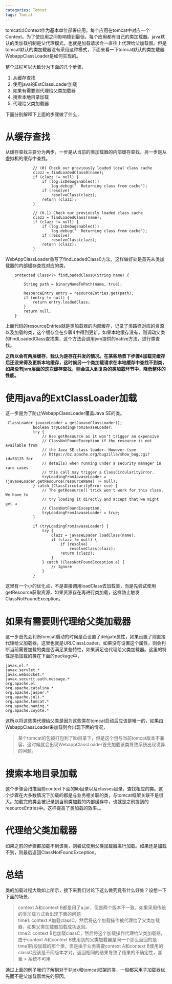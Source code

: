 ```yaml
---
categories: Tomcat
tags: Tomcat
---
```


tomcat以Context作为基本单位部署应用，每个应用在tomcat中对应一个Context。为了使应用之间影响降到最低，每个应用都有自己的类加载器。java默认的类加载机制是父代理模式，也就是加载请求会一直往上代理给父加载器。但是tomcat默认的类加载器没有采用这种模式，下面来看一下tomcat默认的类加载器WebappClassLoader是如何实现的。

整个过程可以大致分为下面的几个步骤，
1. 从缓存查找
2. 使用java的ExtClassLoader加载
3. 如果有需要则代理给父类加载器
4. 搜索本地目录加载
5. 代理给父类加载器

下面分别解释下上面的步骤做了什么，
# 从缓存查找

从缓存查找主要分为两步，一步是从当前的类加载器的内部缓存查找，另一步是从虚拟机的缓存中查找。
```
            // (0) Check our previously loaded local class cache
            clazz = findLoadedClass0(name);
            if (clazz != null) {
                if (log.isDebugEnabled())
                    log.debug("  Returning class from cache");
                if (resolve)
                    resolveClass(clazz);
                return (clazz);
            }

            // (0.1) Check our previously loaded class cache
            clazz = findLoadedClass(name);
            if (clazz != null) {
                if (log.isDebugEnabled())
                    log.debug("  Returning class from cache");
                if (resolve)
                    resolveClass(clazz);
                return (clazz);
            }
```
WebAppClassLoader重写了findLoadedClass0方法，这样做好处是首先从类加载器的内部缓存查找对应的类，
```
    protected Class<?> findLoadedClass0(String name) {

        String path = binaryNameToPath(name, true);

        ResourceEntry entry = resourceEntries.get(path);
        if (entry != null) {
            return entry.loadedClass;
        }
        return null;
    }
```
上面代码的resourceEntries就是类加载器的内部缓存，记录了类路径对应的资源以及加载的类，这个缓存会在步骤4中得到更新。如果本地缓存没有，则调动父类的findLoadedClass查找类，这个方法会调用jvm提供的native方法，进行类查找。

**之所以会有两层缓存，我认为是存在并发的情况。在某些场景下步骤4加载完缓存后还没来得及更新本地缓存，这时候另一个类加载请求在本地缓存中查找不到类，如果没有jvm层面的这次缓存查找，则会进入到复杂的类加载环节中，降低整体的性能。**

# 使用java的ExtClassLoader加载

这一步是为了防止WebappClassLoader覆盖Java SE的类。
```
 ClassLoader javaseLoader = getJavaseClassLoader();
            boolean tryLoadingFromJavaseLoader;
            try {
                // Use getResource as it won't trigger an expensive
                // ClassNotFoundException if the resource is not available from
                // the Java SE class loader. However (see
                // https://bz.apache.org/bugzilla/show_bug.cgi?id=58125 for
                // details) when running under a security manager in rare cases
                // this call may trigger a ClassCircularityError.
                tryLoadingFromJavaseLoader = (javaseLoader.getResource(resourceName) != null);
            } catch (ClassCircularityError cce) {
                // The getResource() trick won't work for this class. We have to
                // try loading it directly and accept that we might get a
                // ClassNotFoundException.
                tryLoadingFromJavaseLoader = true;
            }

            if (tryLoadingFromJavaseLoader) {
                try {
                    clazz = javaseLoader.loadClass(name);
                    if (clazz != null) {
                        if (resolve)
                            resolveClass(clazz);
                        return (clazz);
                    }
                } catch (ClassNotFoundException e) {
                    // Ignore
                }
            }
```
这里有一个小的优化点，不是直接调用loadClass去加载类，而是先尝试使用getResource获取资源，如果资源存在再进行类加载，这样防止触发ClassNotFoundException。

# 如果有需要则代理给父类加载器

这一步首先会判断tomcat启动的时候是否设置了delgate属性，如果设置了则直接代理给父加载器，这里也就是URLClassLoader。如果没有设置这个属性，则会判断当前需要加载的类是否满足某些特性，如果满足也代理给父类加载器。这里的特性是指加载的类在下面的package中，
```
javax.el.*
javax.servlet.*
javax.websocket.*
javax.securit.auth.message.*
org.apache.el
org.apache.catalina.*
org.apache.jasper.*
org.apache.juli.*
org.apache.tomcat.*
org.apache.naming.*
org.apache.coyote.*
```
这所以将这些类代理给父类是因为这些类在tomcat启动后应该是唯一的，如果由WebappClassLoader来加载则会出现下面的情况，
> 某个tomcat的包被打包到了lib目录下，但是这个包与当前tomcat版本不兼容，这时候就会出现WebappClassLoader首先加载该类导致系统出现诡异的问题。

# 搜索本地目录加载
这个步骤会扫描当前context下面的lib目录以及classes目录，查找相应的类。这个步骤在大多数情况下加载的都是与业务相关联的类，与tomcat框架关联不是很大。加载完的类会被记录到当前类加载的内部缓存中，也就是之前提到的resourceEntries中。这样提高了类加载的效率。。

# 代理给父类加载器
如果之前的步骤都加载不到该类，则尝试使用父类加载器进行加载。如果还是加载不到，则最后返回ClassNotFoundException。

# 总结

类的加载过程大致如上所示，接下来我们讨论下这么做究竟有什么好处？设想一下下面的场景，
> context A和context B都是用了a.jar，但是两个版本不一致。如果采用传统的类加载方式会出现下面的问题  
> time1: context A加载classC，然后将这个加载操作被代理给了父类加载器，如果父类加载器加载成功返回。  
> time2: context B也加载classC，然后将这个加载操作代理给父类加载器，由于context A和context B使用到的父类加载器是同一个那么返回的是  time1阶段加载的那个类，但是由于业务需要context A和context B使用的classC应该是不同版本才对，返回相同的结果导致了结果的不确定性，甚至  > 系统不可用

通过上面的例子我们了解到对于非jdk和tomcat框架的类，一般都采用子加载器优先而不是父加载器优先的原因。

